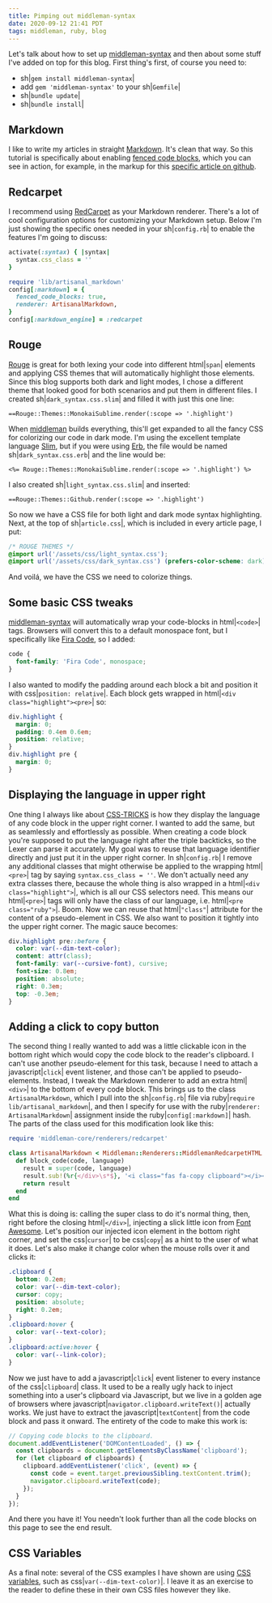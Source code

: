 ```yaml
---
title: Pimping out middleman-syntax
date: 2020-09-12 21:41 PDT
tags: middleman, ruby, blog
---
```


Let's talk about how to set up [middleman-syntax](https://github.com/middleman/middleman-syntax) and then about some stuff I've added on top for this blog.  First thing's first, of course you need to:

- sh|`gem install middleman-syntax`|
- add `gem 'middleman-syntax'` to your sh|`Gemfile`|
- sh|`bundle update`|
- sh|`bundle install`|

## Markdown

I like to write my articles in straight [Markdown](https://daringfireball.net/projects/markdown/).  It's clean that way.  So this tutorial is specifically about enabling [fenced code blocks](https://www.markdownguide.org/extended-syntax/#fenced-code-blocks), which you can see in action, for example, in the markup for this [specific article on github](https://github.com/jubishop/artisanal/blob/master/source/articles/pimping-out-middleman-syntax.html.md).

## Redcarpet

I recommend using [RedCarpet](https://github.com/vmg/redcarpet) as your Markdown renderer.  There's a lot of cool configuration options for customizing your Markdown setup.  Below I'm just showing the specific ones needed in your sh|`config.rb`| to enable the features I'm going to discuss:

```ruby
activate(:syntax) { |syntax|
  syntax.css_class = ''
}

require 'lib/artisanal_markdown'
config[:markdown] = {
  fenced_code_blocks: true,
  renderer: ArtisanalMarkdown,
}
config[:markdown_engine] = :redcarpet
```

## Rouge

[Rouge](http://rouge.jneen.net) is great for both lexing your code into different html|`span`| elements and applying CSS themes that will automatically highlight those elements.  Since this blog supports both dark and light modes, I chose a different theme that looked good for both scenarios and put them in different files.  I created sh|`dark_syntax.css.slim`| and filled it with just this one line:

```slim
==Rouge::Themes::MonokaiSublime.render(:scope => '.highlight')
```

When [middleman](https://middlemanapp.com) builds everything, this'll get expanded to all the fancy CSS for colorizing our code in dark mode.  I'm using the excellent template language [Slim](http://slim-lang.com), but if you were using [Erb](https://ruby-doc.org/stdlib/libdoc/erb/rdoc/ERB.html), the file would be named sh|`dark_syntax.css.erb`| and the line would be:

```erb
<%= Rouge::Themes::MonokaiSublime.render(:scope => '.highlight') %>
```

I also created sh|`light_syntax.css.slim`| and inserted:

```slim
==Rouge::Themes::Github.render(:scope => '.highlight')
```

So now we have a CSS file for both light and dark mode syntax highlighting.  Next, at the top of sh|`article.css`|, which is included in every article page, I put:

```css
/* ROUGE THEMES */
@import url('/assets/css/light_syntax.css');
@import url('/assets/css/dark_syntax.css') (prefers-color-scheme: dark);
```

And voilá, we have the CSS we need to colorize things.

## Some basic CSS tweaks

[middleman-syntax](https://github.com/middleman/middleman-syntax) will automatically wrap your code-blocks in html|`<code>`| tags.  Browsers will convert this to a default monospace font, but I specifically like [Fira Code](https://fonts.google.com/specimen/Fira+Code), so I added:

```css
code {
  font-family: 'Fira Code', monospace;
}
```

I also wanted to modify the padding around each block a bit and position it with css|`position: relative`|.  Each block gets wrapped in html|`<div class="highlight"><pre>`| so:

```css
div.highlight {
  margin: 0;
  padding: 0.4em 0.6em;
  position: relative;
}
div.highlight pre {
  margin: 0;
}
```

## Displaying the language in upper right

One thing I always like about [CSS-TRICKS](https://css-tricks.com) is how they display the language of any code block in the upper right corner.  I wanted to add the same, but as seamlessly and effortlessly as possible.  When creating a code block you're supposed to put the language right after the triple backticks, so the Lexer can parse it accurately.  My goal was to reuse that language identifier directly and just put it in the upper right corner.  In sh|`config.rb`| I remove any additional classes that might otherwise be applied to the wrapping html|`<pre>`| tag by saying `syntax.css_class = ''`.  We don't actually need any extra classes there, because the whole thing is also wrapped in a html|`<div class="highlight">`|, which is all our CSS selectors need.  This means our html|`<pre>`| tags will only have the class of our language, i.e. html|`<pre class="ruby">`|.  Boom.  Now we can reuse that html|`"class"`| attribute for the content of a pseudo-element in CSS.  We also want to position it tightly into the upper right corner.  The magic sauce becomes:

```css
div.highlight pre::before {
  color: var(--dim-text-color);
  content: attr(class);
  font-family: var(--cursive-font), cursive;
  font-size: 0.8em;
  position: absolute;
  right: 0.3em;
  top: -0.3em;
}
```

## Adding a click to copy button

The second thing I really wanted to add was a little clickable icon in the bottom right which would copy the code block to the reader's clipboard.  I can't use another pseudo-element for this task, because I need to attach a javascript|`click`| event listener, and those can't be applied to pseudo-elements.  Instead, I tweak the Markdown renderer to add an extra html|`<div>`| to the bottom of every code block.  This brings us to the class `ArtisanalMarkdown`, which I pull into the sh|`config.rb`| file via ruby|`require lib/artisanal_markdown`|, and then I specify for use with the ruby|`renderer: ArtisanalMarkdown`| assignment inside the ruby|`config[:markdown]`| hash.  The parts of the class used for this modification look like this:

```ruby
require 'middleman-core/renderers/redcarpet'

class ArtisanalMarkdown < Middleman::Renderers::MiddlemanRedcarpetHTML
  def block_code(code, language)
    result = super(code, language)
    result.sub!(%r{</div>\s*$}, '<i class="fas fa-copy clipboard"></i></div>')
    return result
  end
end
```

What this is doing is: calling the super class to do it's normal thing, then, right before the closing html|`</div>`|, injecting a slick little icon from [Font Awesome](https://fontawesome.com/icons/copy).  Let's position our injected icon element in the bottom right corner, and set the css|`cursor`| to be css|`copy`| as a hint to the user of what it does.  Let's also make it change color when the mouse rolls over it and clicks it:

```css
.clipboard {
  bottom: 0.2em;
  color: var(--dim-text-color);
  cursor: copy;
  position: absolute;
  right: 0.2em;
}
.clipboard:hover {
  color: var(--text-color);
}
.clipboard:active:hover {
  color: var(--link-color);
}
```

Now we just have to add a javascript|`click`| event listener to every instance of the css|`clipboard`| class.  It used to be a really ugly hack to inject something into a user's clipboard via Javascript, but we live in a golden age of browsers where javascript|`navigator.clipboard.writeText()`| actually works.  We just have to extract the javascript|`textContent`| from the code block and pass it onward.  The entirety of the code to make this work is:

```javascript
// Copying code blocks to the clipboard.
document.addEventListener('DOMContentLoaded', () => {
  const clipboards = document.getElementsByClassName('clipboard');
  for (let clipboard of clipboards) {
    clipboard.addEventListener('click', (event) => {
      const code = event.target.previousSibling.textContent.trim();
      navigator.clipboard.writeText(code);
    });
  }
});
```

And there you have it!  You needn't look further than all the code blocks on this page to see the end result.

## CSS Variables

As a final note: several of the CSS examples I have shown are using [CSS variables](https://developer.mozilla.org/en-US/docs/Web/CSS/Using_CSS_custom_properties), such as css|`var(--dim-text-color)`|.  I leave it as an exercise to the reader to define these in their own CSS files however they like.
